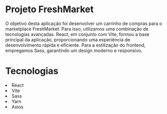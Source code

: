<h1>Projeto FreshMarket</h1>
<p>O objetivo desta aplicação foi desenvolver um carrinho de compras para o 
marketplace FreshMarket. Para isso, utilizamos uma combinação de tecnologias avançadas. 
React, em conjunto com Vite, formou a base principal da aplicação, proporcionando uma 
experiência de desenvolvimento rápida e eficiente. Para a estilização do frontend, 
empregamos Sass, garantindo um design moderno e responsivo.</p>

<h1>Tecnologias</h1>
<li>React</li>
<li>Vite</li>
<li>Sass</li>
<li>Yarn</li>
<li>Axios</li>


